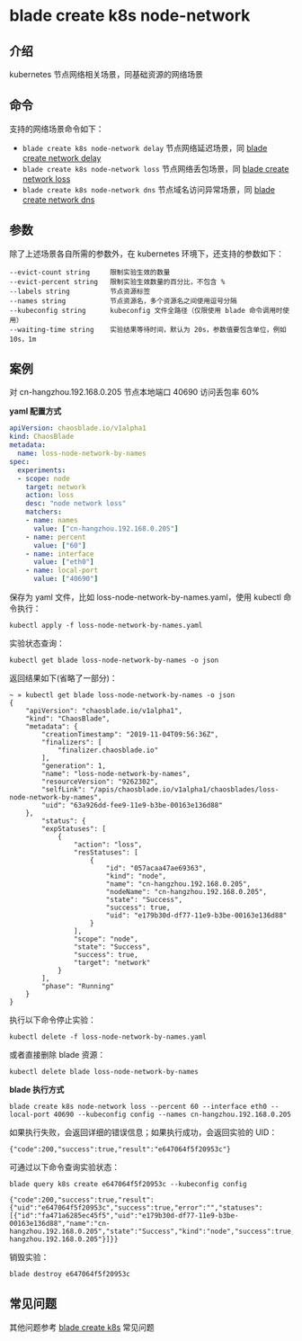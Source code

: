 # blade create k8s node-network

## 介绍
kubernetes 节点网络相关场景，同基础资源的网络场景

## 命令
支持的网络场景命令如下：
* `blade create k8s node-network delay` 节点网络延迟场景，同 [blade create network delay](blade%20create%20network%20delay.md)
* `blade create k8s node-network loss` 节点网络丢包场景，同 [blade create network loss](blade%20create%20network%20loss.md)
* `blade create k8s node-network dns` 节点域名访问异常场景，同 [blade create network dns](blade%20create%20network%20dns.md)

## 参数
除了上述场景各自所需的参数外，在 kubernetes 环境下，还支持的参数如下：
```
--evict-count string     限制实验生效的数量
--evict-percent string   限制实验生效数量的百分比，不包含 %
--labels string          节点资源标签
--names string           节点资源名，多个资源名之间使用逗号分隔
--kubeconfig string      kubeconfig 文件全路径（仅限使用 blade 命令调用时使用）
--waiting-time string    实验结果等待时间，默认为 20s，参数值要包含单位，例如 10s，1m
```

## 案例
对 cn-hangzhou.192.168.0.205 节点本地端口 40690 访问丢包率 60%

**yaml 配置方式**
```yaml
apiVersion: chaosblade.io/v1alpha1
kind: ChaosBlade
metadata:
  name: loss-node-network-by-names
spec:
  experiments:
  - scope: node
    target: network
    action: loss
    desc: "node network loss"
    matchers:
    - name: names
      value: ["cn-hangzhou.192.168.0.205"]
    - name: percent
      value: ["60"]
    - name: interface
      value: ["eth0"]
    - name: local-port
      value: ["40690"]
```
保存为 yaml 文件，比如 loss-node-network-by-names.yaml，使用 kubectl 命令执行：
```
kubectl apply -f loss-node-network-by-names.yaml
```
实验状态查询：
```
kubectl get blade loss-node-network-by-names -o json
``` 
返回结果如下(省略了一部分)：
```
~ » kubectl get blade loss-node-network-by-names -o json                                                            
{
    "apiVersion": "chaosblade.io/v1alpha1",
    "kind": "ChaosBlade",
    "metadata": {
        "creationTimestamp": "2019-11-04T09:56:36Z",
        "finalizers": [
            "finalizer.chaosblade.io"
        ],
        "generation": 1,
        "name": "loss-node-network-by-names",
        "resourceVersion": "9262302",
        "selfLink": "/apis/chaosblade.io/v1alpha1/chaosblades/loss-node-network-by-names",
        "uid": "63a926dd-fee9-11e9-b3be-00163e136d88"
    },
        "status": {
        "expStatuses": [
            {
                "action": "loss",
                "resStatuses": [
                    {
                        "id": "057acaa47ae69363",
                        "kind": "node",
                        "name": "cn-hangzhou.192.168.0.205",
                        "nodeName": "cn-hangzhou.192.168.0.205",
                        "state": "Success",
                        "success": true,
                        "uid": "e179b30d-df77-11e9-b3be-00163e136d88"
                    }
                ],
                "scope": "node",
                "state": "Success",
                "success": true,
                "target": "network"
            }
        ],
        "phase": "Running"
    }
}
```

执行以下命令停止实验：
```
kubectl delete -f loss-node-network-by-names.yaml
```
或者直接删除 blade 资源：
```
kubectl delete blade loss-node-network-by-names
```

**blade 执行方式**
```
blade create k8s node-network loss --percent 60 --interface eth0 --local-port 40690 --kubeconfig config --names cn-hangzhou.192.168.0.205
```
如果执行失败，会返回详细的错误信息；如果执行成功，会返回实验的 UID：
```
{"code":200,"success":true,"result":"e647064f5f20953c"}
```
可通过以下命令查询实验状态：
```
blade query k8s create e647064f5f20953c --kubeconfig config

{"code":200,"success":true,"result":{"uid":"e647064f5f20953c","success":true,"error":"","statuses":[{"id":"fa471a6285ec45f5","uid":"e179b30d-df77-11e9-b3be-00163e136d88","name":"cn-hangzhou.192.168.0.205","state":"Success","kind":"node","success":true,"nodeName":"cn-hangzhou.192.168.0.205"}]}}
```
销毁实验：
```
blade destroy e647064f5f20953c
```

## 常见问题
其他问题参考 [blade create k8s](blade%20create%20k8s.md) 常见问题